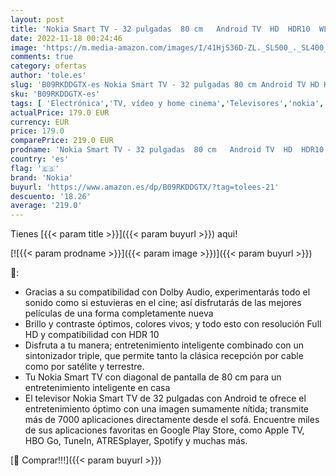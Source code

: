 ```yaml
---
layout: post
title: 'Nokia Smart TV - 32 pulgadas  80 cm   Android TV  HD  HDR10  WLAN  DVB-C/S2/T2  Google Play Store  Netflix  Prime Video  Disney+  Amazon Exclusive'
date: 2022-11-18 00:24:46
image: 'https://m.media-amazon.com/images/I/41HjS36D-ZL._SL500_._SL400_.jpg'
comments: true
category: ofertas
author: 'tole.es'
slug: 'B09RKDDGTX-es Nokia Smart TV - 32 pulgadas 80 cm Android TV HD HDR10...'
sku: 'B09RKDDGTX-es'
tags: [ 'Electrónica','TV, vídeo y home cinema','Televisores','nokia','smart','tv','🇪🇸', ]
actualPrice: 179.0 EUR
currency: EUR
price: 179.0
comparePrice: 219.0 EUR
prodname: 'Nokia Smart TV - 32 pulgadas  80 cm   Android TV  HD  HDR10  WLAN  DVB-C/S2/T2  Google Play Store  Netflix  Prime Video  Disney+  Amazon Exclusive'
country: 'es'
flag: '🇪🇸'
brand: 'Nokia'
buyurl: 'https://www.amazon.es/dp/B09RKDDGTX/?tag=tolees-21'
descuento: '18.26'
average: '219.0'
---
```


Tienes [{{< param title >}}]({{< param buyurl >}}) aqui!

[![{{< param prodname >}}]({{< param image >}})]({{< param buyurl >}})

🔎:

- Gracias a su compatibilidad con Dolby Audio, experimentarás todo el sonido como si estuvieras en el cine; así disfrutarás de las mejores películas de una forma completamente nueva
- Brillo y contraste óptimos, colores vivos; y todo esto con resolución Full HD y compatibilidad con HDR 10
- Disfruta a tu manera; entretenimiento inteligente combinado con un sintonizador triple, que permite tanto la clásica recepción por cable como por satélite y terrestre.
- Tu Nokia Smart TV con diagonal de pantalla de 80 cm para un entretenimiento inteligente en casa
- El televisor Nokia Smart TV de 32 pulgadas con Android te ofrece el entretenimiento óptimo con una imagen sumamente nítida; transmite más de 7000 aplicaciones directamente desde el sofá. Encuentre miles de sus aplicaciones favoritas en Google Play Store, como Apple TV, HBO Go, TuneIn, ATRESplayer, Spotify y muchas más.

[🛒 Comprar!!!]({{< param buyurl >}})
